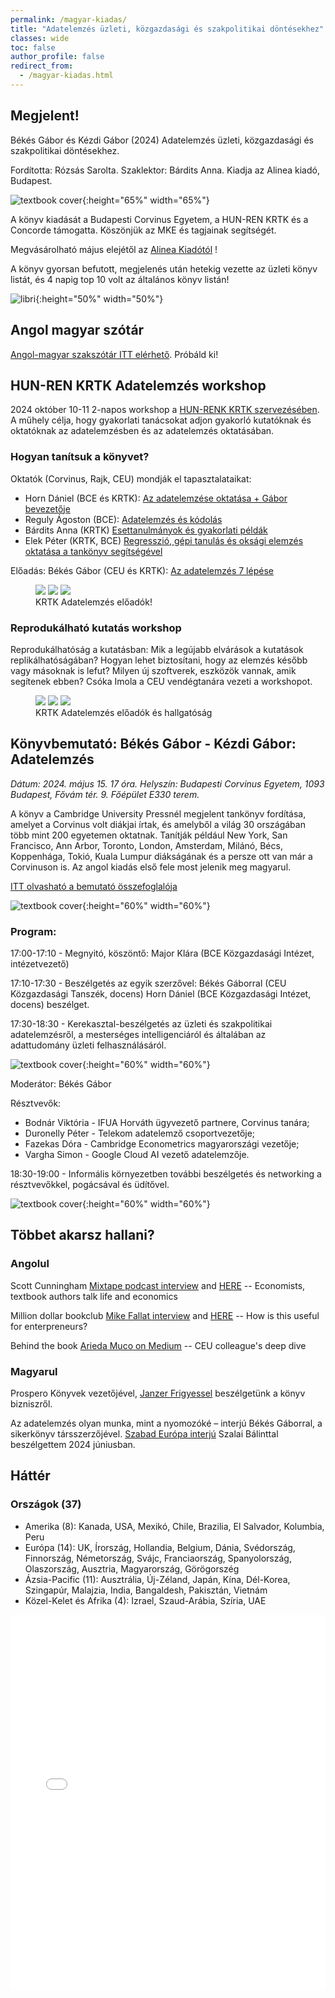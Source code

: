 ```yaml
---
permalink: /magyar-kiadas/
title: "Adatelemzés üzleti, közgazdasági és szakpolitikai döntésekhez"
classes: wide
toc: false
author_profile: false
redirect_from:
  - /magyar-kiadas.html
---
```



## Megjelent! 

Békés Gábor és Kézdi Gábor (2024) Adatelemzés üzleti, közgazdasági és szakpolitikai döntésekhez. 

Fordította: Rózsás Sarolta. Szaklektor: Bárdits Anna. Kiadja az Alinea kiadó, Budapest. 

![textbook cover](/images/Bekes-Kezdi_Adatelemzes_Cover_B1.jpg){:height="65%" width="65%"}

A könyv kiadását a Budapesti Corvinus Egyetem, a HUN-REN KRTK és a Concorde támogatta. Köszönjük az MKE és tagjainak segítségét. 

Megvásárolható május elejétől az [Alinea Kiadótól](https://www.alinea.hu/adatelemzes)  !

A könyv gyorsan befutott, megjelenés után hetekig vezette az üzleti könyv listát, és 4 napig top 10 volt az általános könyv listán!

![libri](/images/libri8.jpg){:height="50%" width="50%"}

## Angol magyar szótár

[Angol-magyar szakszótár ITT elérhető](/dictionary-hun.html). Próbáld ki!


## HUN-REN KRTK Adatelemzés workshop

2024 október 10-11 2-napos workshop a [HUN-RENK KRTK szervezésében](https://krtk.hun-ren.hu/esemeny/adatelemzes-workshop-kutatoknak-es-oktatoknak/). A műhely célja, hogy gyakorlati tanácsokat adjon gyakorló kutatóknak és oktatóknak
az adatelemzésben és az adatelemzés oktatásában.

### Hogyan tanítsuk a könyvet?

Oktatók (Corvinus, Rajk, CEU) mondják el tapasztalataikat: 

* Horn Dániel (BCE és KRTK): [Az adatelemzése oktatása + Gábor bevezetője](/files/bekes_horn_intro.pdf)  
* Reguly Ágoston (BCE): [Adatelemzés és kódolás](/files/reguly_kodolas.pdf)
* Bárdits Anna (KRTK) [Esettanulmányok és gyakorlati példák](/files/bardits-esettanulmanyok.pdf)
* Elek Péter (KRTK, BCE) [Regresszió, gépi tanulás és oksági elemzés oktatása a tankönyv segítségével](/files/elek_adatelemzes_oktatas.pdf)

Előadás: Békés Gábor (CEU és KRTK): [Az adatelemzés 7 lépése](/files/bekes-krtk-adat-2024-10-10-F.pdf)

<figure class="third">
	<img src="/images/krtlk-adatelemzés-dani.jpg">
	<img src="/images/krtlk-adatelemzés-ago.jpg">
	<img src="/images/krtlk-adatelemzés-gabor.jpg">
	<figcaption> KRTK Adatelemzés előadók! </figcaption>
</figure>

### Reprodukálható kutatás workshop

Reprodukálhatóság a kutatásban: Mik a legújabb elvárások a kutatások replikálhatóságában? Hogyan lehet biztosítani, hogy az elemzés később vagy másoknak is lefut? Milyen új szoftverek, eszközök vannak, amik segítenek ebben?
Csóka Imola a CEU vendégtanára vezeti a workshopot.

<figure class="third">
	<img src="/images/imola2.jpg">
	<img src="/images/krtlk-adatelemzés1.jpg">
	<img src="/images/krtlk-adatelemzés2.jpg">
	<figcaption> KRTK Adatelemzés előadók és hallgatóság </figcaption>
</figure>


## Könyvbemutató: Békés Gábor - Kézdi Gábor: Adatelemzés

*Dátum: 2024. május 15. 17 óra. Helyszín: Budapesti Corvinus Egyetem, 1093 Budapest, Fővám tér. 9. Főépület  E330 terem.*

A könyv a Cambridge University Pressnél megjelent tankönyv fordítása, amelyet a Corvinus volt diákjai írtak, és amelyből a világ 30 országában több mint 200 egyetemen oktatnak.  Tanítják például New York, San Francisco, Ann Arbor, Toronto, London,  Amsterdam, Milánó, Bécs, Koppenhága, Tokió, Kuala Lumpur diákságának és a persze ott van már a Corvinuson is. Az angol kiadás első fele most jelenik meg magyarul. 

[ITT olvasható a bemutató összefoglalója](https://www.uni-corvinus.hu/post/hir/itthon-is-tarol-a-magyar-kutatok-nemzetkozi-slagerkonyve-az-adatelemzesrol/)


![textbook cover](/images/corvinus-2024-0.jpg){:height="60%" width="60%"}


### Program:
17:00-17:10 - Megnyitó, köszöntő: Major Klára (BCE Közgazdasági Intézet, intézetvezető)

17:10-17:30 - Beszélgetés az egyik szerzővel: Békés Gáborral (CEU Közgazdasági Tanszék, docens) Horn Dániel (BCE Közgazdasági Intézet, docens) beszélget.

17:30-18:30 - Kerekasztal-beszélgetés az üzleti és szakpolitikai adatelemzésről, a mesterséges intelligenciáról és általában az adattudomány üzleti felhasználásáról.

![textbook cover](/images/corvinus-2024-2.jpg){:height="60%" width="60%"}


Moderátor: Békés Gábor

Résztvevők: 
* Bodnár Viktória - IFUA Horváth ügyvezető partnere, Corvinus tanára;
* Duronelly Péter - Telekom adatelemző csoportvezetője;
* Fazekas Dóra - Cambridge Econometrics magyarországi vezetője;
* Vargha Simon - Google Cloud AI vezető adatelemzője. 

18:30-19:00 - Informális környezetben további beszélgetés és networking a résztvevőkkel, pogácsával és üdítővel.

![textbook cover](/images/corvinus-2024-3.jpg){:height="60%" width="60%"}



## Többet akarsz hallani?

### Angolul
Scott Cunningham [Mixtape podcast interview](https://economics.ceu.edu/article/2023-08-28/listen-interview-gabor-bekes-podcast-series-mixtape-scott) and [HERE](https://causalinf.substack.com/p/s2e26-interview-with-gabor-bekes) -- Economists, textbook authors talk life and economics

Million dollar bookclub [Mike Fallat interview](https://blog.milliondollarbookagency.com/gabor-bekes-author-of-data-analysis-for-business-economics-and-policy/) and [HERE]() -- How is this useful for enterpreneurs?

Behind the book  [Arieda Muco on Medium](https://medium.com/ceu-economic-threads/behind-the-book-interview-with-g%C3%A1bor-b%C3%A9k%C3%A9s-1cee945f75a8) -- CEU colleague's deep dive

### Magyarul

Prospero Könyvek vezetőjével, [Janzer Frigyessel](https://www.youtube.com/watch?v=HXzVsnOM2oM&list=PL6LGnk3aSVOj-N-e9qAnSQGHNL-YcpW8c&index=3) beszélgetünk a könyv bizniszről. 

Az adatelemzés olyan munka, mint a nyomozóké – interjú Békés Gáborral, a sikerkönyv társszerzőjével. [Szabad Európa interjú](https://www.szabadeuropa.hu/a/adatelemzes-bekes-gabor-interju/33020517.html) Szalai Bálinttal beszélgettem 2024 júniusban. 

## Háttér

### Országok (37)

* Amerika (8): Kanada, USA, Mexikó, Chile, Brazilia, El Salvador, Kolumbia, Peru
* Európa (14): UK, Írország, Hollandia, Belgium, Dánia, Svédország, Finnország, Németország, Svájc, Franciaország, Spanyolország, Olaszország, Ausztria, Magyarország, Görögorszég
* Ázsia-Pacific (11): Ausztrália, Új-Zéland, Japán, Kína, Dél-Korea, Szingapúr, Malajzia, India, Bangaldesh, Pakisztán, Vietnám
* Közel-Kelet és Afrika (4): Izrael, Szaud-Arábia, Szíria, UAE


<iframe src="/assets/maps/Filled_Interactive_Map.html" width="100%" height="600" style="border:none;"></iframe>
